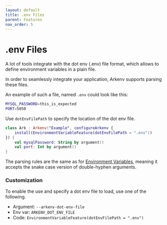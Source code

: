 ```yaml
---
layout: default
title: .env Files
parent: Features
nav_order: 5
---
```


# .env Files

A lot of tools integrate with the dot env (.env) file format, 
which allows to define environment variables in a plain file. 

In order to seamlessly integrate your application, Arkenv supports parsing these files.

An example of such a file, named `.env` could look like this:
```bash
MYSQL_PASSWORD=this_is_expected
PORT=5050
```

Use `dotEnvFilePath` to specify the location of the dot env file. 
```kotlin
class Ark : Arkenv("Example", configureArkenv {
    install(EnvironmentVariableFeature(dotEnvFilePath = ".env"))
}) {
    val mysqlPassword: String by argument()
    val port: Int by argument()
}
```
The parsing rules are the same as for [Environment Variables](#environment-variables), 
meaning it accepts the snake case version of double-hyphen arguments. 

### Customization

To enable the use and specify a dot env file to load, use one of the 
following.

* Argument: `--arkenv-dot-env-file`
* Env var: `ARKENV_DOT_ENV_FILE`
* Code: `EnvironmentVariableFeature(dotEnvFilePath = ".env")`
